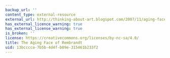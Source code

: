 ```yaml
---
backup_url: ''
content_type: external-resource
external_url: http://thinking-about-art.blogspot.com/2007/11/aging-face-of-rembrandt.html
has_external_licence_warning: true
has_external_license_warning: true
is_broken: ''
license: https://creativecommons.org/licenses/by-nc-sa/4.0/
title: The Aging Face of Rembrandt
uid: 13bcccca-7b5b-4d4f-b09e-315461b233f2
---
```

